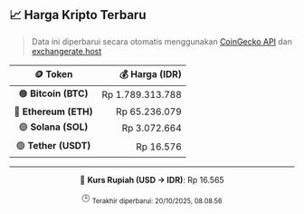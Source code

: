 

<!-- HARGA_KRIPTO -->
## 📈 Harga Kripto Terbaru

> Data ini diperbarui secara otomatis menggunakan [CoinGecko API](https://www.coingecko.com/) dan [exchangerate.host](https://exchangerate.host/)

<div align="center">

| 🪙 Token | 💰 Harga (IDR) |
|:------:|---------------:|
| 🟠 **Bitcoin (BTC)**   | Rp 1.789.313.788 |
| 🔵 **Ethereum (ETH)**  | Rp 65.236.079 |
| 🟣 **Solana (SOL)**    | Rp 3.072.664 |
| 🟢 **Tether (USDT)**   | Rp 16.576 |

---

💱 **Kurs Rupiah (USD → IDR)**: Rp 16.565

🕒 <sub>Terakhir diperbarui: 20/10/2025, 08.08.56</sub>

</div>
<!-- /HARGA_KRIPTO -->